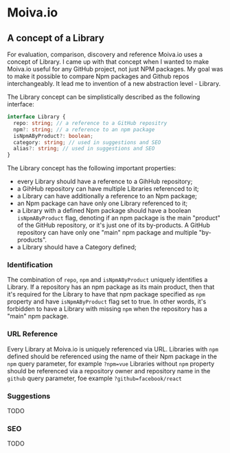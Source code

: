 # Moiva.io

## A concept of a Library
For evaluation, comparison, discovery and reference Moiva.io uses a concept of Library.
I came up with that concept when I wanted to make Moiva.io useful for any GitHub project, not just NPM packages.
My goal was to make it possible to compare Npm packages and Github repos interchangeably.
It lead me to invention of a new abstraction level - Library.

The Library concept can be simplistically described as the following interface:
```ts
interface Library {
  repo: string; // a reference to a GitHub repositry
  npm?: string; // a reference to an npm package
  isNpmAByProduct?: boolean;
  category: string; // used in suggestions and SEO
  alias?: string; // used in suggestions and SEO
}
```

The Library concept has the following important properties:
- every Library should have a reference to a GihHub repository;
- a GihHub repository can have multiple Libraries referenced to it;
- a Library can have additionally a reference to an Npm package;
- an Npm package can have only one Library referenced to it;
- a Library with a defined Npm package should have a boolean `isNpmAByProduct` flag, denoting if an npm package is the main "product" of the GitHub repository, or it's just one of its by-products. 
A GitHub repository can have only one "main" npm package and multiple "by-products".
- a Library should have a Category defined;

### Identification
The combination of `repo`, `npm` and `isNpmAByProduct` uniquely identifies a Library.
If a repository has an npm package as its main product, then that it's required for the Library to have that npm package specified as `npm` property and have `isNpmAByProduct` flag set to true.
In other words, it's forbidden to have a Library with missing `npm` when the repository has a "main" npm package.
 
### URL Reference
Every Library at Moiva.io is uniquely referenced via URL.
Libraries with `npm` defined should be referenced using the name of their Npm package in the `npm` query parameter, for example `?npm=vue`
Libraries without `npm` property should be referenced via a repository owner and repository name in the `github` query parameter, foe example `?github=facebook/react`

### Suggestions
TODO

### SEO
TODO
